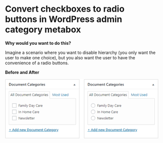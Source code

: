 # Convert checkboxes to radio buttons in WordPress admin category metabox

**Why would you want to do this?**

Imagine a scenario where you want to disable hierarchy (you only want the user to make one choice), but you also want the user to have the convenience of a radio buttons.

**Before and After**

[![N|Solid](https://raw.githubusercontent.com/mikeott/convert-checkboxes-to-radio-buttons/master/before-after.png)](https://github.com/mikeott/convert-checkboxes-to-radio-buttons)
